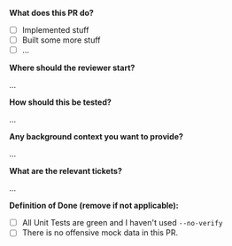 **What does this PR do?**
- [ ] Implemented stuff
- [ ] Built some more stuff
- [ ] ...

**Where should the reviewer start?**

...

**How should this be tested?**

...

**Any background context you want to provide?**

...

**What are the relevant tickets?**

...

**Definition of Done (remove if not applicable):**
- [ ] All Unit Tests are green and I haven't used `--no-verify`
- [ ] There is no offensive mock data in this PR.
